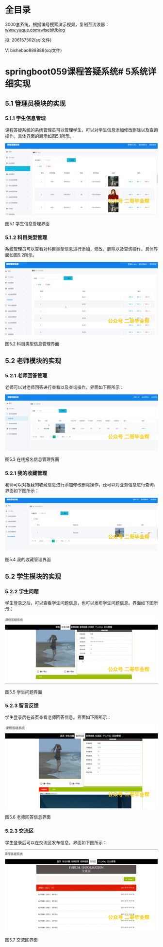 # 全目录

3000套系统，根据编号搜索演示视频，复制至流浪器：www.yuque.com/wisebit/blog


<p>抠: 206157502(sql文件)</p>
<p>V: bishebao888888(sql文件)</p>


# springboot059课程答疑系统# 5系统详细实现
## 5.1 管理员模块的实现
### 5.1.1 学生信息管理
课程答疑系统的系统管理员可以管理学生，可以对学生信息添加修改删除以及查询操作。具体界面的展示如图5.1所示。

![](/md/blog.010.png)

图5.1 学生信息管理界面
### 5.1.2 科目类型管理
系统管理员可以查看对科目类型信息进行添加，修改，删除以及查询操作。具体界面如图5.2所示。

![](/md/blog.011.png)

图5.2 科目类型信息管理界面
## 5.2 老师模块的实现
### 5.2.1 老师回答管理
老师可以对老师回答进行查看以及查询操作。界面如下图所示：

![](/md/blog.012.png)

图5.3 在线报名信息管理界面
### 5.2.1 我的收藏管理
老师可以对报我的收藏信息进行添加修改删除操作，还可以对业务信息进行查询。界面如下图所示：

![](/md/blog.013.png)

图5.4 我的收藏管理界面

## 5.2 学生模块的实现
### 5.2.2 学生问题
学生登录之后，可以查看学生问题信息，也可以发布学生问题信息。界面如下图所示：

![](/md/blog.014.png)

图5.5 学生问题界面
### 5.2.3 留言反馈
学生登录后在首页查看老师回答信息。界面如下图所示：

![](/md/blog.015.png)

图5.6 老师回答信息界面
### 5.2.3 交流区
学生登录后可以在交流区发布信息。界面如下图所示：


![](/md/blog.016.png)

图5.7 交流区界面














